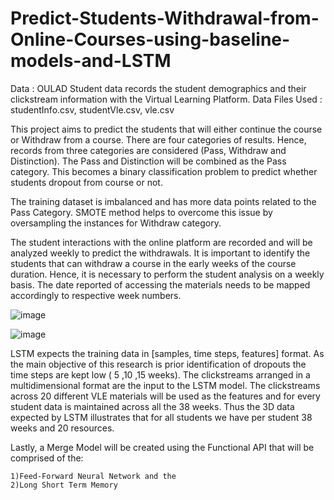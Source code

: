# Predict-Students-Withdrawal-from-Online-Courses-using-baseline-models-and-LSTM

Data : OULAD Student data records the student demographics and their clickstream information with the Virtual Learning Platform.
Data Files Used : studentInfo.csv, studentVle.csv, vle.csv

This project aims to predict the students that will either continue the course or Withdraw from a course.
There are four categories of results. Hence, records from three categories are considered (Pass, Withdraw and Distinction). 
The Pass and Distinction will be combined as the Pass category. This becomes a binary classification problem to predict whether students dropout from course or not.

The training dataset is imbalanced and has more data points related to the Pass Category. SMOTE method helps to overcome this issue by oversampling the instances for Withdraw category.

The student interactions with the online platform are recorded and will be analyzed weekly to predict the withdrawals.
It is important to identify the students that can withdraw a course in the early weeks of the course duration. 
Hence, it is necessary to perform the student analysis on a weekly basis.
The date reported of accessing the materials needs to be mapped accordingly to respective week numbers.

![image](https://user-images.githubusercontent.com/13360000/112727966-ea700c00-8f1c-11eb-8dd9-463395e6294f.png)

![image](https://user-images.githubusercontent.com/13360000/112727974-f360dd80-8f1c-11eb-958c-0bd34b8ff337.png)

LSTM expects the training data in [samples, time steps, features] format.
As the main objective of this research is prior identification of dropouts the time steps are kept low ( 5 ,10 ,15 weeks).
The clickstreams arranged in a multidimensional format are the input to the LSTM model. The clickstreams across 20 different VLE materials will be used as the features and for every student data is maintained across all the 38 weeks.
Thus the 3D data expected by LSTM illustrates that for all students we have per student 38 weeks and 20 resources.

Lastly, a Merge Model will be created using the Functional API that will be comprised of the:

    1)Feed-Forward Neural Network and the 
    2)Long Short Term Memory
